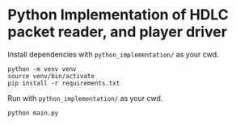 # Python Implementation of HDLC packet reader, and player driver

Install dependencies with `python_implementation/` as your cwd.

```shell
python -m venv venv
source venv/bin/activate
pip install -r requirements.txt
```

Run with `python_implementation/` as your cwd.

```shell
python main.py
```